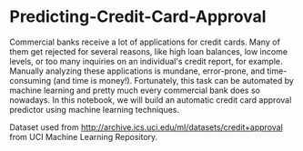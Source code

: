 # Predicting-Credit-Card-Approval

Commercial banks receive a lot of applications for credit cards. Many of them get rejected for several reasons, like high loan balances, low income levels, or too many inquiries on an individual's credit report, for example. Manually analyzing these applications is mundane, error-prone, and time-consuming (and time is money!).
Fortunately, this task can be automated by machine learning and pretty much every commercial bank does so nowadays. In this notebook, we will build an automatic credit card approval predictor using machine learning techniques.

Dataset used from http://archive.ics.uci.edu/ml/datasets/credit+approval from UCI Machine Learning Repository.
